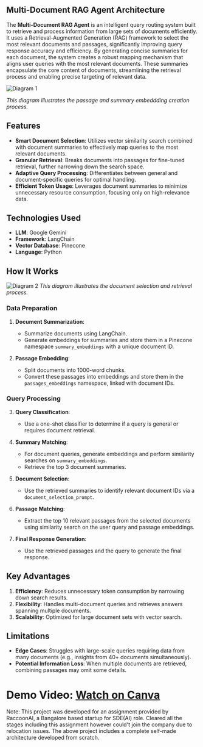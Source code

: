 ## Multi-Document RAG Agent Architecture

The **Multi-Document RAG Agent** is an intelligent query routing system built to retrieve and process information from large sets of documents efficiently. It uses a Retrieval-Augmented Generation (RAG) framework to select the most relevant documents and passages, significantly improving query response accuracy and efficiency. By generating concise summaries for each document, the system creates a robust mapping mechanism that aligns user queries with the most relevant documents. These summaries encapsulate the core content of documents, streamlining the retrieval process and enabling precise targeting of relevant data.

![Diagram 1](https://github.com/user-attachments/assets/bbc60fee-d603-4a41-a96b-a2e689056c17)

*This diagram illustrates the passage and summary embeddding creation process.*
## Features  
- **Smart Document Selection**: Utilizes vector similarity search combined with document summaries to effectively map queries to the most relevant documents.  
- **Granular Retrieval**: Breaks documents into passages for fine-tuned retrieval, further narrowing down the search space.  
- **Adaptive Query Processing**: Differentiates between general and document-specific queries for optimal handling.  
- **Efficient Token Usage**: Leverages document summaries to minimize unnecessary resource consumption, focusing only on high-relevance data.  


## Technologies Used
- **LLM**: Google Gemini
- **Framework**: LangChain
- **Vector Database**: Pinecone
- **Language**: Python


## How It Works
![Diagram 2](https://github.com/user-attachments/assets/a550a18b-34c8-4c8b-a6ec-f8bafff34941)
*This diagram illustrates the document selection and retrieval process.*


### Data Preparation
1. **Document Summarization**:
   - Summarize documents using LangChain.
   - Generate embeddings for summaries and store them in a Pinecone namespace `summary_embeddings` with a unique document ID.

2. **Passage Embedding**:
   - Split documents into 1000-word chunks.
   - Convert these passages into embeddings and store them in the `passages_embeddings` namespace, linked with document IDs.

### Query Processing
3. **Query Classification**:
   - Use a one-shot classifier to determine if a query is general or requires document retrieval.

4. **Summary Matching**:
   - For document queries, generate embeddings and perform similarity searches on `summary_embeddings`.
   - Retrieve the top 3 document summaries.

5. **Document Selection**:
   - Use the retrieved summaries to identify relevant document IDs via a `document_selection_prompt`.

6. **Passage Matching**:
   - Extract the top 10 relevant passages from the selected documents using similarity search on the user query and passage embeddings.

7. **Final Response Generation**:
   - Use the retrieved passages and the query to generate the final response.

## Key Advantages
1. **Efficiency**: Reduces unnecessary token consumption by narrowing down search results.
2. **Flexibility**: Handles multi-document queries and retrieves answers spanning multiple documents.
3. **Scalability**: Optimized for large document sets with vector search.


## Limitations
- **Edge Cases**: Struggles with large-scale queries requiring data from many documents (e.g., insights from 40+ documents simultaneously).
- **Potential Information Loss**: When multiple documents are retrieved, combining passages may omit some details.


# Demo Video: [Watch on Canva](https://www.canva.com/design/DAGOL1_fKr8/dfN6twr4KGkWXtTChWPJ6Q/watch?utm_content=DAGOL1_fKr8&utm_campaign=share_your_design&utm_medium=link&utm_source=shareyourdesignpanel)
Note: This project was developed for an assignment provided by RaccoonAI, a Bangalore based startup for SDE(AI) role. Cleared all the stages including this assignment however could't join the company due to relocation issues. The above project includes a complete self-made architecture developed from scratch.
